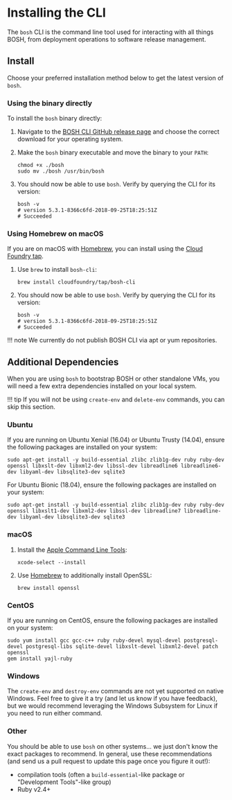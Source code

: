 # Installing the CLI

The `bosh` CLI is the command line tool used for interacting with all things BOSH, from deployment operations to software release management.


## Install

Choose your preferred installation method below to get the latest version of `bosh`.


### Using the binary directly

To install the `bosh` binary directly:

1. Navigate to the [BOSH CLI GitHub release page](https://github.com/cloudfoundry/bosh-cli/releases) and choose the correct download for your operating system.

1. Make the `bosh` binary executable and move the binary to your `PATH`:

    ```shell
    chmod +x ./bosh
    sudo mv ./bosh /usr/bin/bosh
    ```

1. You should now be able to use `bosh`. Verify by querying the CLI for its version:

    ```shell
    bosh -v
    # version 5.3.1-8366c6fd-2018-09-25T18:25:51Z
    # Succeeded
    ```

### Using Homebrew on macOS

If you are on macOS with [Homebrew](https://brew.sh/), you can install using the [Cloud Foundry tap](https://github.com/cloudfoundry/homebrew-tap).

1. Use `brew` to install `bosh-cli`:

    ```shell
    brew install cloudfoundry/tap/bosh-cli
    ```

1. You should now be able to use `bosh`. Verify by querying the CLI for its version:

    ```shell
    bosh -v
    # version 5.3.1-8366c6fd-2018-09-25T18:25:51Z
    # Succeeded
    ```

!!! note
    We currently do not publish BOSH CLI via apt or yum repositories.

## Additional Dependencies

When you are using `bosh` to bootstrap BOSH or other standalone VMs, you will need a few extra dependencies installed on your local system.

!!! tip
    If you will not be using `create-env` and `delete-env` commands, you can skip this section.


### Ubuntu

If you are running on Ubuntu Xenial (16.04) or Ubuntu Trusty (14.04), ensure the following packages are installed on your system:

```shell
sudo apt-get install -y build-essential zlibc zlib1g-dev ruby ruby-dev openssl libxslt-dev libxml2-dev libssl-dev libreadline6 libreadline6-dev libyaml-dev libsqlite3-dev sqlite3
```

For Ubuntu Bionic (18.04), ensure the following packages are installed on your system:
```shell
sudo apt-get install -y build-essential zlibc zlib1g-dev ruby ruby-dev openssl libxslt1-dev libxml2-dev libssl-dev libreadline7 libreadline-dev libyaml-dev libsqlite3-dev sqlite3
```

### macOS

1. Install the [Apple Command Line Tools](https://developer.apple.com/download/more/):

    ```shell
    xcode-select --install
    ```

2. Use [Homebrew](https://brew.sh/) to additionally install OpenSSL:

    ```shell
    brew install openssl
    ```


### CentOS

If you are running on CentOS, ensure the following packages are installed on your system:

```shell
sudo yum install gcc gcc-c++ ruby ruby-devel mysql-devel postgresql-devel postgresql-libs sqlite-devel libxslt-devel libxml2-devel patch openssl
gem install yajl-ruby
```


### Windows

The `create-env` and `destroy-env` commands are not yet supported on native Windows. Feel free to give it a try (and let us know if you have feedback), but we would recommend leveraging the Windows Subsystem for Linux if you need to run either command.

### Other

You should be able to use `bosh` on other systems... we just don't know the exact packages to recommend. In general, use these recommendations (and send us a pull request to update this page once you figure it out!):

 * compilation tools (often a `build-essential`-like package or "Development Tools"-like group)
 * Ruby v2.4+
